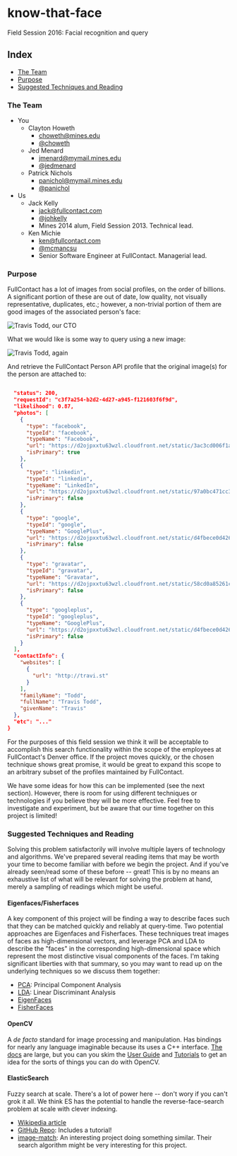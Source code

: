 # know-that-face
Field Session 2016: Facial recognition and query

## Index
* [The Team](#team)
* [Purpose](#purpose)
* [Suggested Techniques and Reading](#reading)

### <a name="team"></a>The Team
* You
  * Clayton Howeth 
    * <choweth@mines.edu> 
    * [@choweth](https://github.com/choweth)
  * Jed Menard 
    * <jmenard@mymail.mines.edu> 
    * [@jedmenard](https://github.com/jedmenard)
  * Patrick Nichols 
    * <panichol@mymail.mines.edu> 
    * [@panichol](https://github.com/panichol)
* Us
  * Jack Kelly 
    * <jack@fullcontact.com> 
    * [@johkelly](https://github.com/johkelly)
    * Mines 2014 alum, Field Session 2013. Technical lead.
  * Ken Michie 
    * <ken@fullcontact.com> 
    * [@mcmancsu](https://github.com/mcmancsu)
    * Senior Software Engineer at FullContact. Managerial lead.

### <a name="purpose"></a>Purpose
FullContact has a lot of images from social profiles, on the order of billions. A significant portion of these are out of date, low quality, not visually representative, duplicates, etc.; however, a non-trivial portion of them are good images of the associated person's face:

![Travis Todd, our CTO](https://d2ojpxxtu63wzl.cloudfront.net/static/97a0bc471cc3a26414480bad5d6bb070_7bb1bf3436444627ab209d7159ec5c4d150bddc3b109285efd090e77806c07f3)

What we would like is some way to query using a new image: 

![Travis Todd, again](https://marketing-cdn1.fullcontact.com/wp-content/uploads/2015/12/travis.jpg)

And retrieve the FullContact Person API profile that the original image(s) for the person are attached to:

```json

  "status": 200,
  "requestId": "c3f7a254-b2d2-4d27-a945-f121603f6f9d",
  "likelihood": 0.87,
  "photos": [
    {
      "type": "facebook",
      "typeId": "facebook",
      "typeName": "Facebook",
      "url": "https://d2ojpxxtu63wzl.cloudfront.net/static/3ac3cd006f1a467719c8df5b44626984_62537b0dd32e98dbf41ba419ed33c1968d69a1ae31a57ffe274dab6ea1ca6e89",
      "isPrimary": true
    },
    {
      "type": "linkedin",
      "typeId": "linkedin",
      "typeName": "LinkedIn",
      "url": "https://d2ojpxxtu63wzl.cloudfront.net/static/97a0bc471cc3a26414480bad5d6bb070_7bb1bf3436444627ab209d7159ec5c4d150bddc3b109285efd090e77806c07f3",
      "isPrimary": false
    },
    {
      "type": "google",
      "typeId": "google",
      "typeName": "GooglePlus",
      "url": "https://d2ojpxxtu63wzl.cloudfront.net/static/d4fbece0d42660711d8320cd24ed6ebe_7c04c0cc814a31af22f72aac2da772abab2d6b8970bdb453d01c0d1e4a16152d",
      "isPrimary": false
    },
    {
      "type": "gravatar",
      "typeId": "gravatar",
      "typeName": "Gravatar",
      "url": "https://d2ojpxxtu63wzl.cloudfront.net/static/58cd0a85261c5da33162a32da488dda0_6d078ccac1e2e46c90d73304e40b6ac9c9a1a3c6e12007a1bf0fd6fb638322f6",
      "isPrimary": false
    },
    {
      "type": "googleplus",
      "typeId": "googleplus",
      "typeName": "GooglePlus",
      "url": "https://d2ojpxxtu63wzl.cloudfront.net/static/d4fbece0d42660711d8320cd24ed6ebe_7c04c0cc814a31af22f72aac2da772abab2d6b8970bdb453d01c0d1e4a16152d",
      "isPrimary": false
    }
  ],
  "contactInfo": {
    "websites": [
      {
        "url": "http://travi.st"
      }
    ],
    "familyName": "Todd",
    "fullName": "Travis Todd",
    "givenName": "Travis"
  },
  "etc": "..."
}
```

For the purposes of this field session we think it will be acceptable to accomplish this search functionality within the scope of the employees at FullContact's Denver office. If the project moves quickly, or the chosen technique shows great promise, it would be great to expand this scope to an arbitrary subset of the profiles maintained by FullContact.

We have some ideas for how this can be implemented (see the next section). However, there is room for using different techniques or technologies if you believe they will be more effective. Feel free to investigate and experiment, but be aware that our time together on this project is limited!

### <a name="reading"></a>Suggested Techniques and Reading

Solving this problem satisfactorily will involve multiple layers of technology and algorithms. We've prepared several reading items that may be worth your time to become familiar with before we begin the project. And if you've already seen/read some of these before -- great! This is by no means an exhaustive list of what will be relevant for solving the problem at hand, merely a sampling of readings which might be useful.

#### Eigenfaces/Fisherfaces
A key component of this project will be finding a way to describe faces such that they can be matched quickly and reliably at query-time. Two potential approaches are Eigenfaces and Fisherfaces. These techniques treat images of faces as high-dimensional vectors, and leverage PCA and LDA to describe the "faces" in the corresponding high-dimensional space which represent the most distinctive visual components of the faces. I'm taking significant liberties with that summary, so you may want to read up on the underlying techniques so we discuss them together:

* [PCA](https://en.wikipedia.org/wiki/Principal_component_analysis): Principal Component Analysis
* [LDA](https://en.wikipedia.org/wiki/Linear_discriminant_analysis): Linear Discriminant Analysis
* [EigenFaces](https://en.wikipedia.org/wiki/Eigenface)
* [FisherFaces](http://docs.opencv.org/2.4/modules/contrib/doc/facerec/facerec_tutorial.html#fisherfaces)

#### OpenCV
A _de facto_ standard for image processing and manipulation. Has bindings for nearly any language imaginable because its uses a C++ interface. [The docs](http://docs.opencv.org/2.4/modules/refman.html) are large, but you can you skim the [User Guide](http://docs.opencv.org/2.4/doc/user_guide/user_guide.html) and [Tutorials](http://docs.opencv.org/2.4/doc/tutorials/tutorials.html) to get an idea for the sorts of things you can do with OpenCV.

#### ElasticSearch
Fuzzy search at scale. There's a lot of power here -- don't wory if you can't grok it all. We think ES has the potential to handle the reverse-face-search problem at scale with clever indexing.

* [Wikipedia article](https://en.wikipedia.org/wiki/Elasticsearch)
* [GitHub Repo](https://github.com/elastic/elasticsearch): Includes a tutorial!
* [image-match](https://github.com/ascribe/image-match): An interesting project doing something similar. Their search algorithm might be very interesting for this project.

